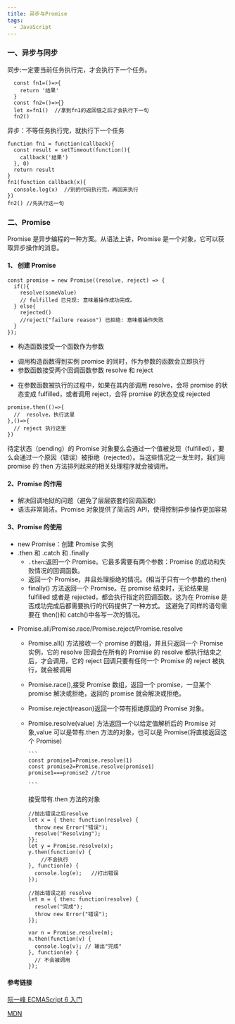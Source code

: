 ```yaml
---
title: 异步与Promise
tags:
  - JavaScript
---
```


### 一、异步与同步

同步:一定要当前任务执行完，才会执行下一个任务。

 <!-- more -->

```
  const fn1=()=>{
    return '结果'
  }
  const fn2=()=>{}
  let x=fn1()  //拿到fn1的返回值之后才会执行下一句
  fn2()
```

异步：不等任务执行完，就执行下一个任务

```
function fn1 = function(callback){
  const result = setTimeout(function(){
    callback('结果')
  }, 0)
  return result
}
fn1(function callback(x){
  console.log(x)  //别的代码执行完，再回来执行
})
fn2() //先执行这一句
```

### 二、Promise

Promise 是异步编程的一种方案。从语法上讲，Promise 是一个对象，它可以获取异步操作的消息。

#### 1、 创建 Promise

```
const promise = new Promise((resolve, reject) => {
  if(){
    resolve(someValue)
    // fulfilled 已兑现: 意味着操作成功完成。
  } else{
    rejected()
    //reject("failure reason") 已拒绝: 意味着操作失败
  }
});
```

- 构造函数接受一个函数作为参数

* 调用构造函数得到实例 promise 的同时，作为参数的函数会立即执行
* 参数函数接受两个回调函数参数 resolve 和 reject

- 在参数函数被执行的过程中，如果在其内部调用 resolve，会将 promise 的状态变成 fulfilled，或者调用 reject，会将 promise 的状态变成 rejected

```
promise.then(()=>{
  //  resolve，执行这里
},()=>{
  // reject 执行这里
})
```

待定状态（pending）的 Promise 对象要么会通过一个值被兑现（fulfilled），要么会通过一个原因（错误）被拒绝（rejected）。当这些情况之一发生时，我们用 promise 的 then 方法排列起来的相关处理程序就会被调用。

#### 2、Promise 的作用

- 解决回调地狱的问题（避免了层层嵌套的回调函数）
- 语法非常简洁。Promise 对象提供了简洁的 API，使得控制异步操作更加容易

#### 3、Promise 的使用

- new Promise：创建 Promise 实例
- .then 和 .catch 和 .finally
  - `.then`:返回一个 Promise。它最多需要有两个参数：Promise 的成功和失败情况的回调函数。
  - 返回一个 Promise，并且处理拒绝的情况。(相当于只有一个参数的.then)
  - finally() 方法返回一个 Promise。在 promise 结束时，无论结果是 fulfilled 或者是 rejected，都会执行指定的回调函数。这为在 Promise 是否成功完成后都需要执行的代码提供了一种方式。
    这避免了同样的语句需要在 then()和 catch()中各写一次的情况。

* Promise.all/Promise.race/Promise.reject/Promise.resolve

  - Promise.all() 方法接收一个 promise 的数组，并且只返回一个 Promise 实例，它的 resolve 回调会在所有的 Promise 的 resolve 都执行结束之后，才会调用，它的 reject 回调只要有任何一个 Promise 的 reject 被执行，就会被调用
  - Promise.race(),接受 Promise 数组，返回一个 promise，一旦某个 promise 解决或拒绝，返回的 promise 就会解决或拒绝。
  - Promise.reject(reason)返回一个带有拒绝原因的 Promise 对象。
  - Promise.resolve(value) 方法返回一个以给定值解析后的 Promise 对象,value 可以是带有.then 方法的对象，也可以是 Promise(将直接返回这个 Promise)

        ```
        const promise1=Promise.resolve(1)
        const promise2=Promise.resolve(promise1)
        promise1===promise2 //true

        ```

    接受带有.then 方法的对象

    ```
    //抛出错误之后resolve
    let x = { then: function(resolve) {
      throw new Error("错误");
      resolve("Resolving");
    }};
    let y = Promise.resolve(x);
    y.then(function(v) {
        //不会执行
    }, function(e) {
      console.log(e);   //打出错误
    });
    ```

    ```
    //抛出错误之前 resolve
    let m = { then: function(resolve) {
      resolve("完成");
      throw new Error("错误");
    }};

    var n = Promise.resolve(m);
    n.then(function(v) {
      console.log(v); // 输出"完成"
    }, function(e) {
      // 不会被调用
    });
    ```

#### 参考链接

[阮一峰 ECMAScript 6 入门](https://es6.ruanyifeng.com/#docs/promise)

[MDN](https://developer.mozilla.org/zh-CN/docs/Web/JavaScript/Reference/Global_Objects/Promise)
